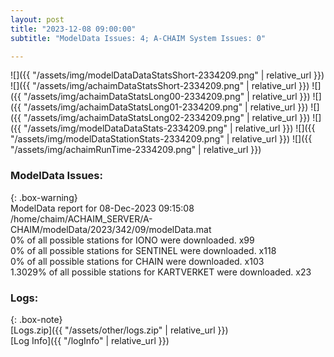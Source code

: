 ```yaml
---
layout: post
title: "2023-12-08 09:00:00"
subtitle: "ModelData Issues: 4; A-CHAIM System Issues: 0"

---
```


![]({{ "/assets/img/modelDataDataStatsShort-2334209.png" | relative_url }})
![]({{ "/assets/img/achaimDataStatsShort-2334209.png" | relative_url }})
![]({{ "/assets/img/achaimDataStatsLong00-2334209.png" | relative_url }})
![]({{ "/assets/img/achaimDataStatsLong01-2334209.png" | relative_url }})
![]({{ "/assets/img/achaimDataStatsLong02-2334209.png" | relative_url }})
![]({{ "/assets/img/modelDataDataStats-2334209.png" | relative_url }})
![]({{ "/assets/img/modelDataStationStats-2334209.png" | relative_url }})
![]({{ "/assets/img/achaimRunTime-2334209.png" | relative_url }})


### ModelData Issues:  
  
{: .box-warning}  
 ModelData report for 08-Dec-2023 09:15:08   
 /home/chaim/ACHAIM_SERVER/A-CHAIM/modelData/2023/342/09/modelData.mat   
 0% of all possible stations for IONO were downloaded. x99   
 0% of all possible stations for SENTINEL were downloaded. x118   
 0% of all possible stations for CHAIN were downloaded. x103   
 1.3029% of all possible stations for KARTVERKET were downloaded. x23   
  


### Logs:  
  
{: .box-note}  
[Logs.zip]({{ "/assets/other/logs.zip" | relative_url }})  
[Log Info]({{ "/logInfo" | relative_url }})  
